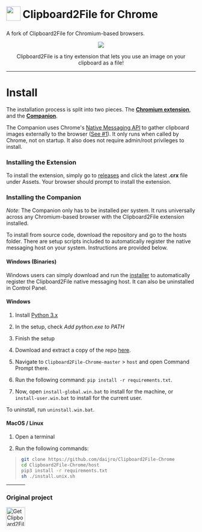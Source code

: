 <h1>
  <sub>
    <img
      src="https://raw.githubusercontent.com/vord1080/clipboard2file/main/icons/clipboard2file.png"
      height="38"
      width="38"
    />
  </sub>
  Clipboard2File for Chrome
  </a>
</h1>

A fork of Clipboard2File for Chromium-based browsers.

<div align="center">
<img src="https://i.imgur.com/qvW3Pqb.png">
</div>

<p align="center">Clipboard2File is a tiny extension that lets you use an image on your clipboard as a file!</p>

---

# Install

The installation process is split into two pieces. The **[Chromium extension](https://github.com/daijro/Clipboard2File-Chrome/tree/master/app)**, and the **[Companion](https://github.com/daijro/Clipboard2File-Chrome/tree/master/host)**.

The Companion uses Chrome's [Native Messaging API](https://developer.chrome.com/docs/apps/nativeMessaging/) to gather clipboard images externally to the browser ([See #1](https://github.com/daijro/Clipboard2File-Chrome/issues/1#issue-1395351950)). It only runs when called by Chrome, not on startup. It also does not require admin/root privileges to install.

### Installing the Extension

To install the extension, simply go to [releases](https://github.com/daijro/Clipboard2File-Chrome/releases) and click the latest **.crx** file under Assets. Your browser should prompt to install the extension.

### Installing the Companion

*Note*: The Companion only has to be installed per system. It runs universally across any Chromium-based browser with the Clipboard2File extension installed.

To install from source code, download the repository and go to the hosts folder. There are setup scripts included to automatically register the native messaging host on your system. Instructions are provided below.

#### Windows (Binaries)

Windows users can simply download and run the [installer](https://github.com/daijro/Clipboard2File-Chrome/releases) to automatically register the Clipboard2File native messaging host. It can also be uninstalled in Control Panel.


#### Windows

1. Install [Python 3.x](https://www.python.org/downloads/)

2. In the setup, check *Add python.exe to PATH*

3. Finish the setup

4. Download and extract a copy of the repo [here](https://github.com/daijro/Clipboard2File-Chrome/archive/refs/heads/master.zip).

5. Navigate to `Clipboard2File-Chrome-master` > `host` and open Command Prompt there.

6. Run the following command: `pip install -r requirements.txt`.

7. Now, open `install-global.win.bat` to install for the machine, or `install-user.win.bat` to install for the current user.

To uninstall, run `uninstall.win.bat`.

#### MacOS / Linux

1. Open a terminal

2. Run the following commands:
> ```bash
> git clone https://github.com/daijro/Clipboard2File-Chrome
> cd Clipboard2File-Chrome/host
> pip3 install -r requirements.txt
> sh ./install.unix.sh








<hr width=50>

### Original project

<a href="https://addons.mozilla.org/addon/clipboard2file/"
    ><img
      height="50px"
      src="https://i.imgur.com/2jJOtTI.png"
      alt="Get Clipboard2File for Firefox"
  /></p>
